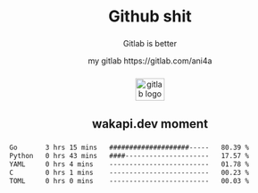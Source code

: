 <h1 align="center">Github shit</h1>

###

<p align="center">Gitlab is better</p>

<p align="center">my gitlab https://gitlab.com/ani4a</p>

###

<div align="center">
  <img src="https://cdn.jsdelivr.net/gh/devicons/devicon/icons/gitlab/gitlab-original.svg" height="40" width="52" alt="gitlab logo"  />
</div>

###

<h2 align="center">wakapi.dev moment</h2>

###

<!--START_SECTION:waka-->

```txt
Go       3 hrs 15 mins   ####################-----   80.39 %
Python   0 hrs 43 mins   ####---------------------   17.57 %
YAML     0 hrs 4 mins    -------------------------   01.78 %
C        0 hrs 1 mins    -------------------------   00.23 %
TOML     0 hrs 0 mins    -------------------------   00.03 %
```

<!--END_SECTION:waka-->

###
